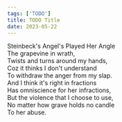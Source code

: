 ```yaml
---
tags: ['TODO']
title: TODO Title
date: 2023-05-22
---
```


Steinbeck's Angel's Played Her Angle  
The grapevine in wrath,  
Twists and turns around my hands,  
Coz it thinks I don't understand  
To withdraw the anger from my slap.  
And I think it's right in fractions  
Has omniscience for her infractions,  
But the violence that I choose to use,  
No matter how grave holds no candle  
To her abuse.  
